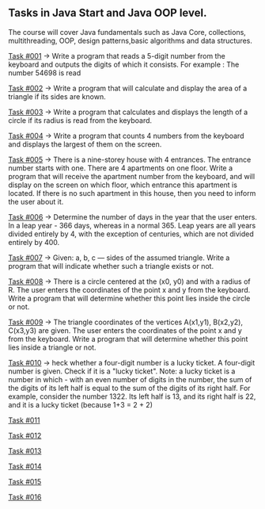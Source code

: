 ## Tasks in Java Start and Java OOP level.

The course will cover Java fundamentals such as Java Core, collections, multithreading, OOP, design patterns,basic algorithms and data structures.

[Task #001](https://github.com/Severin73/JavaLevelBasic/blob/main/src/com/javalevelbasic/task001/ReadNumbers.java) -> Write a program that reads a 5-digit number from the keyboard and outputs the digits of which it consists. For example : The number 54698 is read

[Task #002](https://github.com/Severin73/JavaLevelBasic/blob/main/src/com/javalevelbasic/task002/AreaOfTriangle.java) -> Write a program that will calculate and display the area of a triangle if its sides are known.

[Task #003](https://github.com/Severin73/JavaLevelBasic/blob/main/src/com/javalevelbasic/task003/CircumferenceLength.java) -> Write a program that calculates and displays the length of a circle if its radius is read from the keyboard.

[Task #004](https://github.com/Severin73/JavaLevelBasic/blob/main/src/com/javalevelbasic/task004/TheBiggestFromFour.java) -> Write a program that counts 4 numbers from the keyboard and displays the largest of them on the screen.

[Task #005](https://github.com/Severin73/JavaLevelBasic/blob/main/src/com/javalevelbasic/task005/FloorAndEntranceTheApartment.java) -> There is a nine-storey house with 4 entrances. The entrance number starts with one. There are 4 apartments on one floor. Write a program that will receive the apartment number from the keyboard, and will display on the screen on which floor, which entrance this apartment is located. If there is no such apartment in this house, then you need to inform the user about it.

[Task #006](https://github.com/Severin73/JavaLevelBasic/blob/main/src/com/javalevelbasic/task006/LeapYear.java) -> Determine the number of days in the year that the user enters. In a leap year - 366 days, whereas in a normal 365. Leap years are all years divided entirely by 4, with the exception of centuries, which are not divided entirely by 400.

[Task #007](https://github.com/Severin73/JavaLevelBasic/blob/main/src/com/javalevelbasic/task007/Triangle.java) ->  Given: a, b, c — sides of the assumed triangle. Write a program that will indicate whether such a triangle exists or not.

[Task #008](https://github.com/Severin73/JavaLevelBasic/blob/main/src/com/javalevelbasic/task008/CheckDotPositionInCircle.java) -> There is a circle centered at the (x0, y0) and with a radius of R. The user enters the coordinates of the point x and y from the keyboard. Write a program that will determine whether this point lies inside the circle or not.

[Task #009](https://github.com/Severin73/JavaLevelBasic/blob/main/src/com/javalevelbasic/task009/DotInsideTheTriangle.java) -> The triangle coordinates of the vertices A(x1,y1), B(x2,y2), C(x3,y3) are given. The user enters the coordinates of the point x and y from the keyboard.  Write a program that will determine whether this point lies inside a triangle or not.

[Task #010](https://github.com/Severin73/JavaLevelBasic/blob/main/src/com/javalevelbasic/task010/LuckyTicket.java) -> heck whether a four-digit number is a lucky ticket. A four-digit number is given. Check if it is a "lucky ticket". Note: a lucky ticket is a number in which - with an even number of digits in the number, the sum of the digits of its left half is equal to the sum of the digits of its right half. For example, consider the number 1322. Its left half is 13, and its right half is 22, and it is a lucky ticket (because 1+3 = 2 + 2)

[Task #011]()

[Task #012]()

[Task #013]()

[Task #014]()

[Task #015]()

[Task #016]()

